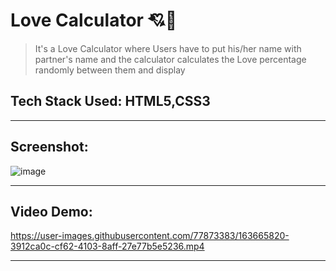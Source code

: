 # Love Calculator 💘💖

>It's a Love Calculator where Users have to put his/her name with partner's name and the calculator calculates the Love percentage randomly between them and display

## Tech Stack Used: HTML5,CSS3

---
## Screenshot:
![image](https://user-images.githubusercontent.com/77873383/163665816-0509d2a3-0ad1-467c-98e6-b905740162d2.png)

---


## Video Demo:


https://user-images.githubusercontent.com/77873383/163665820-3912ca0c-cf62-4103-8aff-27e77b5e5236.mp4



---
